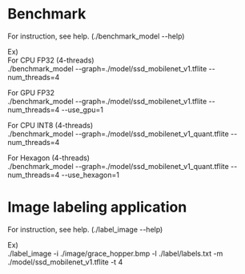 # Benchmark

For instruction, see help. (./benchmark_model --help)

Ex)  
For CPU FP32 (4-threads)  
./benchmark_model --graph=./model/ssd_mobilenet_v1.tflite --num_threads=4

For GPU FP32  
./benchmark_model --graph=./model/ssd_mobilenet_v1.tflite --num_threads=4 --use_gpu=1

For CPU INT8 (4-threads)  
./benchmark_model --graph=./model/ssd_mobilenet_v1_quant.tflite --num_threads=4

For Hexagon (4-threads)  
./benchmark_model --graph=./model/ssd_mobilenet_v1_quant.tflite --num_threads=4 --use_hexagon=1



# Image labeling application

For instruction, see help. (./label_image --help)

Ex)  
./label_image -i ./image/grace_hopper.bmp -l ./label/labels.txt -m ./model/ssd_mobilenet_v1.tflite -t 4
